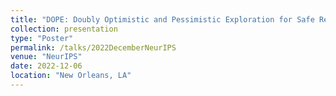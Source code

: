 ```yaml
---
title: "DOPE: Doubly Optimistic and Pessimistic Exploration for Safe Reinforcement Learning"
collection: presentation
type: "Poster"
permalink: /talks/2022DecemberNeurIPS
venue: "NeurIPS"
date: 2022-12-06
location: "New Orleans, LA"
---
```

